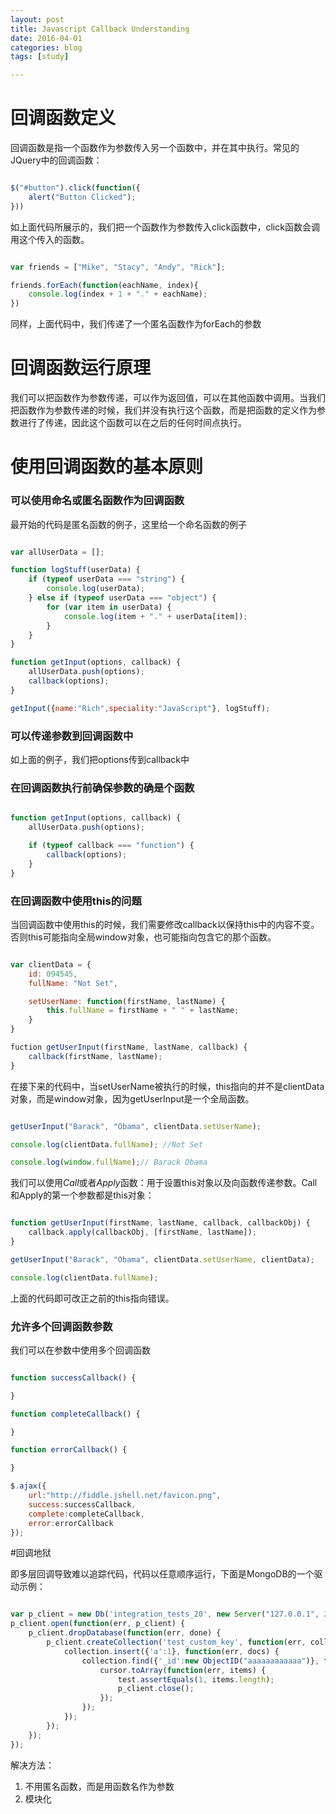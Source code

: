 ```yaml
---
layout: post
title: Javascript Callback Understanding
date: 2016-04-01
categories: blog
tags: [study]

---
```


# 回调函数定义

回调函数是指一个函数作为参数传入另一个函数中，并在其中执行。常见的JQuery中的回调函数：

```javascript

$("#button").click(function({
    alert("Button Clicked");
}))

```

如上面代码所展示的，我们把一个函数作为参数传入click函数中，click函数会调用这个传入的函数。

```javascript

var friends = ["Mike", "Stacy", "Andy", "Rick"];

friends.forEach(function(eachName, index){
    console.log(index + 1 + "." + eachName);
})

```

同样，上面代码中，我们传递了一个匿名函数作为forEach的参数

# 回调函数运行原理

我们可以把函数作为参数传递，可以作为返回值，可以在其他函数中调用。当我们把函数作为参数传递的时候，我们并没有执行这个函数，而是把函数的定义作为参数进行了传递，因此这个函数可以在之后的任何时间点执行。

# 使用回调函数的基本原则

### 可以使用命名或匿名函数作为回调函数

最开始的代码是匿名函数的例子，这里给一个命名函数的例子

```javascript

var allUserData = [];

function logStuff(userData) {
    if (typeof userData === "string") {
        console.log(userData);
    } else if (typeof userData === "object") {
        for (var item in userData) {
            console.log(item + "." + userData[item]);
        }
    }
}

function getInput(options, callback) {
    allUserData.push(options);
    callback(options);
}

getInput({name:"Rich",speciality:"JavaScript"}, logStuff);

```

### 可以传递参数到回调函数中

如上面的例子，我们把options传到callback中

### 在回调函数执行前确保参数的确是个函数

```javascript

function getInput(options, callback) {
    allUserData.push(options);

    if (typeof callback === "function") {
        callback(options);
    }
}

```

### 在回调函数中使用this的问题

当回调函数中使用this的时候，我们需要修改callback以保持this中的内容不变。否则this可能指向全局window对象，也可能指向包含它的那个函数。

```javascript

var clientData = {
    id: 094545,
    fullName: "Not Set",

    setUserName: function(firstName, lastName) {
        this.fullName = firstName + " " + lastName;
    }
}

fuction getUserInput(firstName, lastName, callback) {
    callback(firstName, lastName);
}

```

在接下来的代码中，当setUserName被执行的时候，this指向的并不是clientData对象，而是window对象，因为getUserInput是一个全局函数。

```javascript

getUserInput("Barack", "Obama", clientData.setUserName);

console.log(clientData.fullName); //Not Set

console.log(window.fullName);// Barack Obama

```

我们可以使用*Call*或者*Apply*函数：用于设置this对象以及向函数传递参数。Call和Apply的第一个参数都是this对象：

```javascript

function getUserInput(firstName, lastName, callback, callbackObj) {
    callback.apply(callbackObj, [firstName, lastName]);
}

getUserInput("Barack", "Obama", clientData.setUserName, clientData);

console.log(clientData.fullName);

```

上面的代码即可改正之前的this指向错误。

### 允许多个回调函数参数

我们可以在参数中使用多个回调函数

```javascript

function successCallback() {

}

function completeCallback() {

}

function errorCallback() {

}

$.ajax({
    url:"http://fiddle.jshell.net/favicon.png",
    success:successCallback,
    complete:completeCallback,
    error:errorCallback
});

```

#回调地狱

即多层回调导致难以追踪代码，代码以任意顺序运行，下面是MongoDB的一个驱动示例：

```javascript

var p_client = new Db('integration_tests_20', new Server("127.0.0.1", 27017, {}), {'pk':CustomPKFactory});
p_client.open(function(err, p_client) {
    p_client.dropDatabase(function(err, done) {
        p_client.createCollection('test_custom_key', function(err, collection) {
            collection.insert({'a':1}, function(err, docs) {
                collection.find({'_id':new ObjectID("aaaaaaaaaaaa")}, function(err, cursor) {
                    cursor.toArray(function(err, items) {
                        test.assertEquals(1, items.length);
                        p_client.close();
                    });
                });
            });
        });
    });
});

```

解决方法：

1. 不用匿名函数，而是用函数名作为参数
2. 模块化


